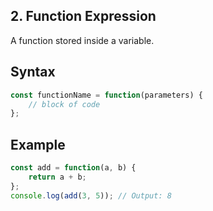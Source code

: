 ## 2. Function Expression
A function stored inside a variable.
## Syntax
```js
const functionName = function(parameters) {
    // block of code
};
```

## Example
```js
const add = function(a, b) {
    return a + b;
};
console.log(add(3, 5)); // Output: 8
```